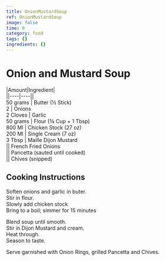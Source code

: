 ```yaml
---
title: OnionMustardSoup
ref: OnionMustardSoup
image: false
time: 0
category: food
tags: {}
ingredients: {}
---
```

# Onion and Mustard Soup  
  
|Amount|Ingredient|  
||----|----||  
50 grams | Butter (½ Stick)  
2 | Onions  
2 Cloves | Garlic  
50 grams | Flour (⅜ Cup + 1 Tbsp)  
800 Ml | Chicken Stock (27 oz)  
200 Ml | Single Cream (7 oz)  
3 Tbsp | Maille Dijon Mustard  
|| French Fried Onions  
|| Pancetta (sauted until cooked)  
|| Chives (snipped)  
  
## Cooking Instructions  
Soften onions and garlic in buter.  
Stir in flour.  
Slowly add chicken stock  
Bring to a boil; simmer for 15 minutes  
  
Blend soup until smooth.  
Stir in Dijon Mustard and cream.  
Heat through.  
Season to taste.  
  
Serve garnished with Onion Rings, grilled Pancetta and Chives.  
  